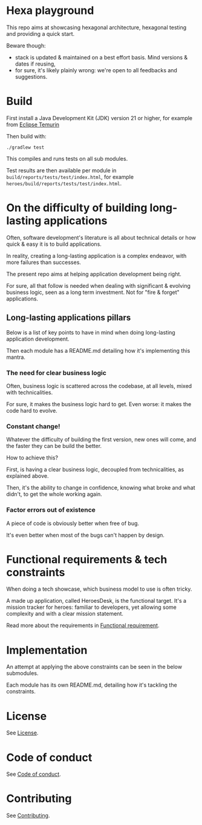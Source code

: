 # Hexa playground

This repo aims at showcasing hexagonal architecture, hexagonal testing and providing a quick start.

Beware though:

- stack is updated & maintained on a best effort basis. Mind versions & dates if reusing,
- for sure, it's likely plainly wrong: we're open to all feedbacks and suggestions.

# Build

First install a Java Development Kit (JDK) version 21 or higher, for example
from [Eclipse Temurin](https://adoptium.net/temurin/releases/?package=jdk&version=21)

Then build with:

```
./gradlew test 
```

This compiles and runs tests on all sub modules.

Test results are then available per module in `build/reports/tests/test/index.html`, for
example `heroes/build/reports/tests/test/index.html`.

# On the difficulty of building long-lasting applications

Often, software development's literature is all about technical details or how quick & easy it is to build applications.

In reality, creating a long-lasting application is a complex endeavor, with more failures than successes.

The present repo aims at helping application development being right. 

For sure, all that follow is needed when dealing with significant & evolving business logic, seen as a long term
investment. Not for "fire & forget" applications.

## Long-lasting applications pillars

Below is a list of key points to have in mind when doing long-lasting application development.

Then each module has a README.md detailing how it's implementing this mantra.

### The need for clear business logic

Often, business logic is scattered across the codebase, at all levels, mixed with technicalities.

For sure, it makes the business logic hard to get. Even worse: it makes the code hard to evolve.

### Constant change!

Whatever the difficulty of building the first version, new ones will come, and the faster they can be build the better.

How to achieve this?

First, is having a clear business logic, decoupled from technicalities, as explained above.

Then, it's the ability to change in confidence, knowing what broke and what didn't, to get the whole working again.

### Factor errors out of existence

A piece of code is obviously better when free of bug.

It's even better when most of the bugs can't happen by design.

# Functional requirements & tech constraints

When doing a tech showcase, which business model to use is often tricky.

A made up application, called HeroesDesk, is the functional target. It's a mission tracker for heroes: familiar to
developers, yet allowing some complexity and with a clear mission statement.

Read more about the requirements in [Functional requirement](FUNCTIONAL_REQUIREMENTS.md).

# Implementation

An attempt at applying the above constraints can be seen in the below submodules.

Each module has its own README.md, detailing how it's tackling the constraints.

# License

See [License](LICENSE).

# Code of conduct

See [Code of conduct](CODE_OF_CONDUCT.md).

# Contributing

See [Contributing](CONTRIBUTING.md).